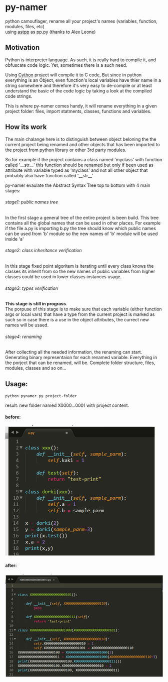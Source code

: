# py-namer
python camouflager, rename all your project's names (variables, function, modules, files, etc)  
using [astpp](http://alexleone.blogspot.co.uk/2010/01/python-ast-pretty-printer.html) as pp.py (thanks to Alex Leone)

## Motivation
Python is interpreter language. As such, it is really hard to compile it, and obfuscate code logic. Yet, sometimes there is a such need.  
  
Using [Cython](http://cython.org) project will compile it to C code, But since in python everything is an Object, even function's local variables have thier name in a string somewhere and therefore it's very easy to de-compile or at least understand the basic of the code logic by taking a look at the compiled code strings.  
  
This is where py-namer comes handy, it will rename everything in a given project folder: files, import statments, classes, functions and variables. 

## How its work
The main chalange here is to distinguish between object beloning the the current project being renamed and other objects that has been imported to the project from python library or other 3rd party modules.  
  
So for example if the project contains a class named 'myclass' with function called '\_\_str__' this function should be renamed but only if been used as attribute with variable typed as 'myclass' and not all other object that probably also have function called '\_\_str__'  
  
py-namer evaulate the Abstract Syntax Tree top to bottom with 4 main stages:

###### stage1: public names tree
In the first stage a general tree of the entire project is been build. This tree contains all the global names that can be used in other places. For example if the file a.py is importing b.py the tree should know which public names can be used from 'b' module so the new names of 'b' module will be used inside 'a'  

###### stage2: class inheritance verification
In this stage fixed point algoritem is iterating until every class knows the classes its inherit from so the new names of public variables from higher classes could be used in lower classes instances usage.

###### stage3: types verification
**This stage is still in prograss**.  
The porpuse of this stage is to make sure that each variable (either function args or local vars) that have a type from the current project is marked as such so in case there is a use in the object attributes, the currect new names will be usaed.

###### stage4: renaming
After collecting all the needed information, the renaming can start. Generating binary representaion for each renamed variable. Everything in the porject that can be renamed, will be. Complete folder structure, files, modules, classes and so on...

## Usage: 
    python pynamer.py project-folder  
result: new folder named X0000...0001 with project content.


#### before: 
![](https://github.com/dorki/py-namer/blob/master/pics/original.png)
#### after:
![](https://github.com/dorki/py-namer/blob/master/pics/named.png)


